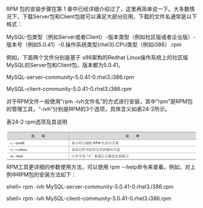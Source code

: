 

RPM 包的安装步骤在第 1 章中已经详细介绍过了，这里再简单说一下。大多数情况下，下载Server包和Client包就可以满足大部分应用，下载的文件名通常是以下格式：

MySQL-包类型（例如Server或者Client）-版本类型（例如社区版或者企业版）-版本号（例如5.0.41）-0.操作系统类型(rhel3).CPU类型（例如i386）.rpm

例如，下面两个文件分别是基于 x86架构的Redhat Linux操作系统上的社区版MySQL的Server包和Client包，版本都为5.0.41。

MySQL-server-community-5.0.41-0.rhel3.i386.rpm

MySQL-client-community-5.0.41-0.rhel3.i386.rpm

对于RPM文件一般使用“rpm -ivh文件名”的方式进行安装，其中“rpm”是RPM包的管理工具，“-ivh”分别是RPM的3个选项，具体含义如表24-2所示。

表24-2 rpm选项及其说明



![figure_0406_0191.jpg](../images/figure_0406_0191.jpg)
RPM工具更详细的参数使用方法，可以使用 rpm --help命令来查看。例如，对上例中RPM包的安装方法如下：

shell> rpm -ivh MySQL-server-community-5.0.41-0.rhel3.i386.rpm

shell> rpm -ivh MySQL-client-community-5.0.41-0.rhel3.i386.rpm



